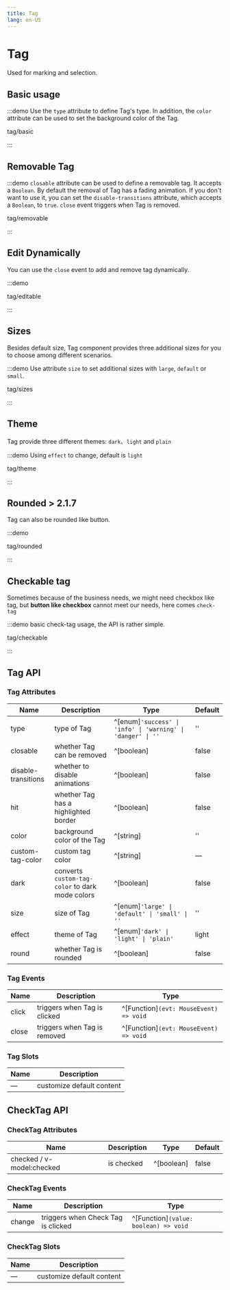 ```yaml
---
title: Tag
lang: en-US
---
```


# Tag

Used for marking and selection.

## Basic usage

:::demo Use the `type` attribute to define Tag's type. In addition, the `color` attribute can be used to set the background color of the Tag.

tag/basic

:::

## Removable Tag

:::demo `closable` attribute can be used to define a removable tag. It accepts a `Boolean`. By default the removal of Tag has a fading animation. If you don't want to use it, you can set the `disable-transitions` attribute, which accepts a `Boolean`, to `true`. `close` event triggers when Tag is removed.

tag/removable

:::

## Edit Dynamically

You can use the `close` event to add and remove tag dynamically.

:::demo

tag/editable

:::

## Sizes

Besides default size, Tag component provides three additional sizes for you to choose among different scenarios.

:::demo Use attribute `size` to set additional sizes with `large`, `default` or `small`.

tag/sizes

:::

## Theme

Tag provide three different themes: `dark`、`light` and `plain`

:::demo Using `effect` to change, default is `light`

tag/theme

:::

## Rounded <el-tag>> 2.1.7</el-tag>

Tag can also be rounded like button.

:::demo

tag/rounded

:::

## Checkable tag

Sometimes because of the business needs, we might need checkbox like tag, but **button like checkbox** cannot meet our needs, here comes `check-tag`

:::demo basic check-tag usage, the API is rather simple.

tag/checkable

:::

## Tag API

### Tag Attributes

| Name                | Description                                     | Type                                                        | Default |
| ------------------- | ----------------------------------------------- | ----------------------------------------------------------- | ------- |
| type                | type of Tag                                     | ^[enum]`'success' \| 'info' \| 'warning' \| 'danger' \| ''` | ''      |
| closable            | whether Tag can be removed                      | ^[boolean]                                                  | false   |
| disable-transitions | whether to disable animations                   | ^[boolean]                                                  | false   |
| hit                 | whether Tag has a highlighted border            | ^[boolean]                                                  | false   |
| color               | background color of the Tag                     | ^[string]                                                   | ''      |
| custom-tag-color    | custom tag color                                | ^[string]                                                   | —       |
| dark                | converts `custom-tag-color` to dark mode colors | ^[boolean]                                                  | false   |
| size                | size of Tag                                     | ^[enum]`'large' \| 'default' \| 'small' \| ''`              | ''      |
| effect              | theme of Tag                                    | ^[enum]`'dark' \| 'light' \| 'plain'`                       | light   |
| round               | whether Tag is rounded                          | ^[boolean]                                                  | false   |

### Tag Events

| Name  | Description                  | Type                                   |
| ----- | ---------------------------- | -------------------------------------- |
| click | triggers when Tag is clicked | ^[Function]`(evt: MouseEvent) => void` |
| close | triggers when Tag is removed | ^[Function]`(evt: MouseEvent) => void` |

### Tag Slots

| Name | Description               |
| ---- | ------------------------- |
| —    | customize default content |

## CheckTag API

### CheckTag Attributes

| Name                      | Description | Type       | Default |
| ------------------------- | ----------- | ---------- | ------- |
| checked / v-model:checked | is checked  | ^[boolean] | false   |

### CheckTag Events

| Name   | Description                        | Type                                  |
| ------ | ---------------------------------- | ------------------------------------- |
| change | triggers when Check Tag is clicked | ^[Function]`(value: boolean) => void` |

### CheckTag Slots

| Name | Description               |
| ---- | ------------------------- |
| —    | customize default content |
